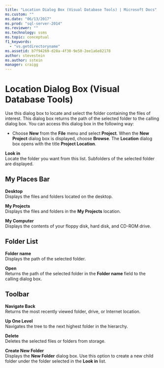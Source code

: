 ```yaml
---
title: "Location Dialog Box (Visual Database Tools) | Microsoft Docs"
ms.custom: ""
ms.date: "06/13/2017"
ms.prod: "sql-server-2014"
ms.reviewer: ""
ms.technology: ssms
ms.topic: conceptual
f1_keywords: 
  - "vs.getdirectoryname"
ms.assetid: b7f94269-d28a-4f30-9e50-2ee1a6e82178
author: stevestein
ms.author: sstein
manager: craigg
---
```

# Location Dialog Box (Visual Database Tools)
  Use this dialog box to locate and select the folder containing the files of interest. This dialog box returns the path of the selected folder to the calling dialog box. You can access this dialog box in the following way:  
  
-   Choose **New** from the **File** menu and select **Project**. When the **New Project** dialog box is displayed, choose **Browse**. The **Location** dialog box opens with the title **Project Location**.  
  
 **Look in**  
 Locate the folder you want from this list. Subfolders of the selected folder are displayed.  
  
## My Places Bar  
 **Desktop**  
 Displays the files and folders located on the desktop.  
  
 **My Projects**  
 Displays the files and folders in the **My Projects** location.  
  
 **My Computer**  
 Displays the contents of your floppy disk, hard disk, and CD-ROM drive.  
  
## Folder List  
 **Folder name**  
 Displays the path of the selected folder.  
  
 **Open**  
 Returns the path of the selected folder in the **Folder name** field to the calling dialog box.  
  
## Toolbar  
 **Navigate Back**  
 Returns the most recently viewed folder, drive, or Internet location.  
  
 **Up One Level**  
 Navigates the tree to the next highest folder in the hierarchy.  
  
 **Delete**  
 Deletes the selected files or folders from storage.  
  
 **Create New Folder**  
 Displays the **New Folder** dialog box. Use this option to create a new child folder under the folder selected in the **Look in** list.  
  
  
